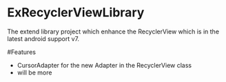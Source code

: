ExRecyclerViewLibrary
=====================

The extend library project which enhance the RecyclerView which is in the latest android support v7. 

#Features
* CursorAdapter for the new Adapter in the RecyclerView class 
* will be more

